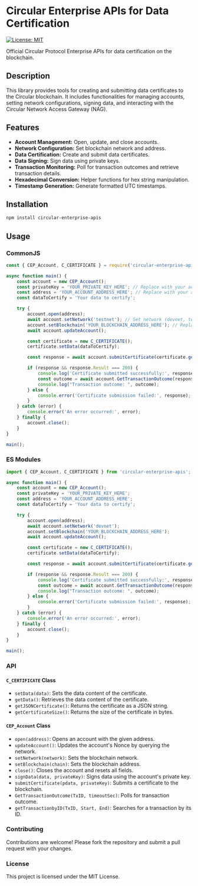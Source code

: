 # Circular Enterprise APIs for Data Certification

[![License: MIT](https://img.shields.io/badge/License-MIT-yellow.svg)](https://opensource.org/licenses/MIT)

Official Circular Protocol Enterprise APIs for data certification on the blockchain.

## Description

This library provides tools for creating and submitting data certificates to the Circular blockchain. It includes functionalities for managing accounts, setting network configurations, signing data, and interacting with the Circular Network Access Gateway (NAG).

## Features

-   **Account Management:** Open, update, and close accounts.
-   **Network Configuration:** Set blockchain network and address.
-   **Data Certification:** Create and submit data certificates.
-   **Data Signing:** Sign data using private keys.
-   **Transaction Monitoring:** Poll for transaction outcomes and retrieve transaction details.
-   **Hexadecimal Conversion:** Helper functions for hex string manipulation.
-   **Timestamp Generation:** Generate formatted UTC timestamps.

## Installation

```bash
npm install circular-enterprise-apis
```

## Usage

### CommonJS

```javascript
const { CEP_Account, C_CERTIFICATE } = require('circular-enterprise-apis');

async function main() {
    const account = new CEP_Account();
    const privateKey = 'YOUR_PRIVATE_KEY_HERE'; // Replace with your actual private key
    const address = 'YOUR_ACCOUNT_ADDRESS_HERE'; // Replace with your actual account address
    const dataToCertify = 'Your data to certify';

    try {
        account.open(address);
        await account.setNetwork('testnet'); // Set network (devnet, testnet, mainnet)
        account.setBlockchain('YOUR_BLOCKCHAIN_ADDRESS_HERE'); // Replace with your blockchain address
        await account.updateAccount();

        const certificate = new C_CERTIFICATE();
        certificate.setData(dataToCertify);

        const response = await account.submitCertificate(certificate.getJSONCertificate(), privateKey);

        if (response && response.Result === 200) {
            console.log('Certificate submitted successfully:', response);
            const outcome = await account.GetTransactionOutcome(response.Response.ID, 60);
            console.log("Transaction outcome: ", outcome);
        } else {
            console.error('Certificate submission failed:', response);
        }
    } catch (error) {
        console.error('An error occurred:', error);
    } finally {
        account.close();
    }
}

main();
```

### ES Modules

```javascript
import { CEP_Account, C_CERTIFICATE } from 'circular-enterprise-apis';

async function main() {
    const account = new CEP_Account();
    const privateKey = 'YOUR_PRIVATE_KEY_HERE';
    const address = 'YOUR_ACCOUNT_ADDRESS_HERE';
    const dataToCertify = 'Your data to certify';

    try {
        account.open(address);
        await account.setNetwork('devnet');
        account.setBlockchain('YOUR_BLOCKCHAIN_ADDRESS_HERE');
        await account.updateAccount();

        const certificate = new C_CERTIFICATE();
        certificate.setData(dataToCertify);

        const response = await account.submitCertificate(certificate.getJSONCertificate(), privateKey);

        if (response && response.Result === 200) {
            console.log('Certificate submitted successfully:', response);
            const outcome = await account.GetTransactionOutcome(response.Response.ID, 60);
            console.log("Transaction outcome: ", outcome);
        } else {
            console.error('Certificate submission failed:', response);
        }
    } catch (error) {
        console.error('An error occurred:', error);
    } finally {
        account.close();
    }
}

main();
```

### API

#### `C_CERTIFICATE` Class

-   `setData(data)`: Sets the data content of the certificate.
-   `getData()`: Retrieves the data content of the certificate.
-   `getJSONCertificate()`: Returns the certificate as a JSON string.
-   `getCertificateSize()`: Returns the size of the certificate in bytes.

#### `CEP_Account` Class

-   `open(address)`: Opens an account with the given address.
-   `updateAccount()`: Updates the account's Nonce by querying the network.
-   `setNetwork(network)`: Sets the blockchain network.
-   `setBlockchain(chain)`: Sets the blockchain address.
-   `close()`: Closes the account and resets all fields.
-   `signData(data, privateKey)`: Signs data using the account's private key.
-   `submitCertificate(pdata, privateKey)`: Submits a certificate to the blockchain.
-   `GetTransactionOutcome(TxID, timeoutSec)`: Polls for transaction outcome.
-   `getTransactionbyID(TxID, Start, End)`: Searches for a transaction by its ID.

### Contributing

Contributions are welcome! Please fork the repository and submit a pull request with your changes.

### License

This project is licensed under the MIT License.
